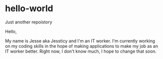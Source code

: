 # hello-world
Just another repoistory

Hello, 

My name is Jesse aka Jessticy and I'm an IT worker. I'm currently working on my coding skills in the hope of making applications
to make my job as an IT worker better. Right now, I don't know much, I hope to change that soon.
